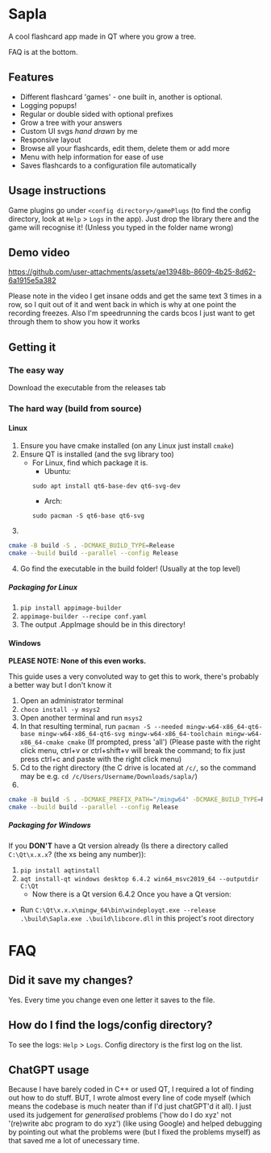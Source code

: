 # Sapla
A cool flashcard app made in QT where you grow a tree.

FAQ is at the bottom.

## Features
- Different flashcard 'games' - one built in, another is optional.
- Logging popups!
- Regular or double sided with optional prefixes
- Grow a tree with your answers
- Custom UI svgs *hand drawn* by me
- Responsive layout
- Browse all your flashcards, edit them, delete them or add more
- Menu with help information for ease of use
- Saves flashcards to a configuration file automatically

## Usage instructions
Game plugins go under `<config directory>/gamePlugs` (to find the config directory, look at `Help` > `Logs` in the app). Just drop the library there and the game will recognise it! (Unless you typed in the folder name wrong)

## Demo video
https://github.com/user-attachments/assets/ae13948b-8609-4b25-8d62-6a1915e5a382

Please note in the video I get insane odds and get the same text 3 times in a row, so I quit out of it and went back in which is why at one point the recording freezes. Also I'm speedrunning the cards bcos I just want to get through them to show you how it works

## Getting it
### The easy way
Download the executable from the releases tab
### The hard way (build from source)
#### Linux
1. Ensure you have cmake installed (on any Linux just install `cmake`)
2. Ensure QT is installed (and the svg library too)
    - For Linux, find which package it is.
        - Ubuntu:
        ```
        sudo apt install qt6-base-dev qt6-svg-dev
        ```
        - Arch:
        ```
        sudo pacman -S qt6-base qt6-svg
        ```
3. 
```bash
cmake -B build -S . -DCMAKE_BUILD_TYPE=Release
cmake --build build --parallel --config Release
```
4. Go find the executable in the build folder! (Usually at the top level)
##### Packaging for Linux
1. `pip install appimage-builder`
2. `appimage-builder --recipe conf.yaml`
3. The output .AppImage should be in this directory!
#### Windows
**PLEASE NOTE: None of this even works.**

This guide uses a very convoluted way to get this to work, there's probably a better way but I don't know it
1. Open an administrator terminal
2. `choco install -y msys2`
3. Open another terminal and run `msys2`
4. In that resulting terminal, run `pacman -S --needed mingw-w64-x86_64-qt6-base mingw-w64-x86_64-qt6-svg mingw-w64-x86_64-toolchain mingw-w64-x86_64-cmake cmake` (If prompted, press 'all') (Please paste with the right click menu, ctrl+v or ctrl+shift+v will break the command; to fix just press ctrl+c and paste with the right click menu)
5. Cd to the right directory (the C drive is located at `/c/`, so the command may be e.g. `cd /c/Users/Username/Downloads/sapla/`)
6. 
```bash
cmake -B build -S . -DCMAKE_PREFIX_PATH="/mingw64" -DCMAKE_BUILD_TYPE=Release
cmake --build build --parallel --config Release
```
##### Packaging for Windows
If you **DON'T** have a Qt version already (Is there a directory called `C:\Qt\x.x.x`? (the xs being any number)):
1. `pip install aqtinstall`
2. `aqt install-qt windows desktop 6.4.2 win64_msvc2019_64 --outputdir C:\Qt`
    - Now there is a Qt version 6.4.2
Once you have a Qt version:
- Run `C:\Qt\x.x.x\mingw_64\bin\windeployqt.exe --release .\build\Sapla.exe .\build\libcore.dll` in this project's root directory

# FAQ
## Did it save my changes?
Yes. Every time you change even one letter it saves to the file.

## How do I find the logs/config directory?
To see the logs: `Help` > `Logs`. Config directory is the first log on the list.

## ChatGPT usage
Because I have barely coded in C++ or used QT, I required a lot of finding out how to do stuff. BUT, I wrote almost every line of code myself (which means the codebase is much neater than if I'd just chatGPT'd it all). I just used its judgement for *generalised* problems ('how do I do xyz' not '(re)write abc program to do xyz') (like using Google) and helped debugging by pointing out what the problems were (but I fixed the problems myself) as that saved me a lot of unecessary time.

